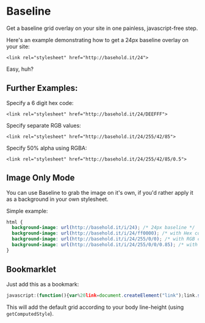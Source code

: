 # Baseline

Get a baseline grid overlay on your site in one painless, javascript-free step.

Here's an example demonstrating how to get a 24px baseline overlay on your site:

`<link rel="stylesheet" href="http://basehold.it/24">`

Easy, huh?

## Further Examples:

Specify a 6 digit hex code:

`<link rel="stylesheet" href="http://basehold.it/24/DEEFFF">`

Specify separate RGB values:

`<link rel="stylesheet" href="http://basehold.it/24/255/42/85">`

Specify 50% alpha using RGBA:

`<link rel="stylesheet" href="http://basehold.it/24/255/42/85/0.5">`

## Image Only Mode

You can use Baseline to grab the image on it's own, if you'd rather apply it as a background in your own stylesheet.

Simple example:

```css
html {
  background-image: url(http://basehold.it/i/24); /* 24px baseline */
  background-image: url(http://basehold.it/i/24/ff0000); /* with Hex colour */
  background-image: url(http://basehold.it/i/24/255/0/0); /* with RGB colour */
  background-image: url(http://basehold.it/i/24/255/0/0/0.85); /* with RGBA colour */
}
```

## Bookmarklet

Just add this as a bookmark:

```js
javascript:(function(){var%20link=document.createElement("link");link.setAttribute("rel","stylesheet");link.setAttribute("href","http://basehold.it/"+parseInt(window.getComputedStyle(document.body).getPropertyValue("line-height"),10));document.head.appendChild(link);})()
```

This will add the default grid according to your body line-height (using `getComputedStyle`).
